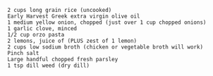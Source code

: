     2 cups long grain rice (uncooked)
    Early Harvest Greek extra virgin olive oil
    1 medium yellow onion, chopped (just over 1 cup chopped onions)
    1 garlic clove, minced
    1/2 cup orzo pasta
    2 lemons, juice of (PLUS zest of 1 lemon)
    2 cups low sodium broth (chicken or vegetable broth will work)
    Pinch salt
    Large handful chopped fresh parsley
    1 tsp dill weed (dry dill)